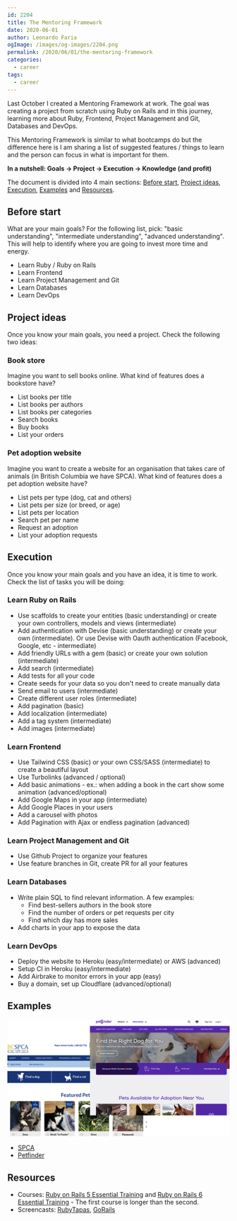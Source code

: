 ```yaml
---
id: 2204
title: The Mentoring Framework
date: 2020-06-01
author: Leonardo Faria
ogImage: /images/og-images/2204.png
permalink: /2020/06/01/the-mentoring-framework
categories:
  - career
tags:
  - career
---
```


Last October I created a Mentoring Framework at work. The goal was creating a project from scratch using Ruby on Rails and in this journey, learning more about Ruby, Frontend, Project Management and Git, Databases and DevOps. 

This Mentoring Framework is similar to what bootcamps do but the difference here is I am sharing a list of suggested features / things to learn and the person can focus in what is important for them. 

**In a nutshell: Goals → Project → Execution → Knowledge (and profit)**

The document is divided into 4 main sections: [Before start](#before-start), [Project ideas](#project-ideas), [Execution](#execution), [Examples](#examples) and [Resources](#resources).

## Before start

What are your main goals? For the following list, pick: "basic understanding", "intermediate understanding", "advanced understanding". This will help to identify where you are going to invest more time and energy.

- Learn Ruby / Ruby on Rails
- Learn Frontend
- Learn Project Management and Git
- Learn Databases
- Learn DevOps

## Project ideas

Once you know your main goals, you need a project. Check the following two ideas:

### Book store

Imagine you want to sell books online. What kind of features does a bookstore have?

- List books per title
- List books per authors
- List books per categories
- Search books
- Buy books
- List your orders

### Pet adoption website

Imagine you want to create a website for an organisation that takes care of animals (in British Columbia we have SPCA). What kind of features does a pet adoption website have?

- List pets per type (dog, cat and others)
- List pets per size (or breed, or age)
- List pets per location
- Search pet per name
- Request an adoption
- List your adoption requests

## Execution

Once you know your main goals and you have an idea, it is time to work. Check the list of tasks you will be doing:

### Learn Ruby on Rails

- Use scaffolds to create your entities (basic understanding) or create your own controllers, models and views (intermediate)
- Add authentication with Devise (basic understanding) or create your own (intermediate). Or use Devise with Oauth authentication (Facebook, Google, etc - intermediate)
- Add friendly URLs with a gem (basic) or create your own solution (intermediate)
- Add search (intermediate)
- Add tests for all your code
- Create seeds for your data so you don't need to create manually data
- Send email to users (intermediate)
- Create different user roles (intermediate) 
- Add pagination (basic)
- Add localization (intermediate)
- Add a tag system (intermediate)
- Add images (intermediate)

### Learn Frontend

- Use Tailwind CSS (basic) or your own CSS/SASS (intermediate) to create a beautiful layout
- Use Turbolinks (advanced / optional)
- Add basic animations - ex.: when adding a book in the cart show some animation (advanced/optional)
- Add Google Maps in your app (intermediate)
- Add Google Places in your users
- Add a carousel with photos
- Add Pagination with Ajax or endless pagination (advanced)

### Learn Project Management and Git

- Use Github Project to organize your features
- Use feature branches in Git, create PR for all your features

### Learn Databases

- Write plain SQL to find relevant information. A few examples:
  - Find best-sellers authors in the book store
  - Find the number of orders or pet requests per city
  - Find which day has more sales
- Add charts in your app to expose the data

### Learn DevOps

- Deploy the website to Heroku (easy/intermediate) or AWS (advanced)
- Setup CI in Heroku (easy/intermediate) 
- Add Airbrake to monitor errors in your app (easy)
- Buy a domain, set up Cloudflare (advanced/optional)

## Examples

![Website screenshots](/wp-content/uploads/2020/06/the-mentoring-framework.png)

- [SPCA](https://adopt.spca.bc.ca)
- [Petfinder](https://www.petfinder.com/)

## Resources

- Courses: [Ruby on Rails 5 Essential Training](https://www.linkedin.com/learning/ruby-on-rails-5-essential-training) and [Ruby on Rails 6 Essential Training](https://www.linkedin.com/learning/ruby-on-rails-6-essential-training) - The first course is longer than the second.
- Screencasts: [RubyTapas](https://rubytapas.com), [GoRails](https://gorails.com)
